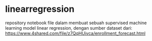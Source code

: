 # linearregression
repository notebook file dalam membuat sebuah supervised machine learning model linear regression, dengan sumber dataset dari: https://www.4shared.com/file/z7QqHUivca/enrollment_forecast.html
